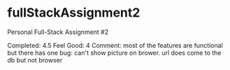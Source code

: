 # fullStackAssignment2
Personal Full-Stack Assignment #2

Completed: 4.5
Feel Good: 4
Comment: most of the features are functional but there has one bug: can't show picture on brower. url does come to the db but not browser
